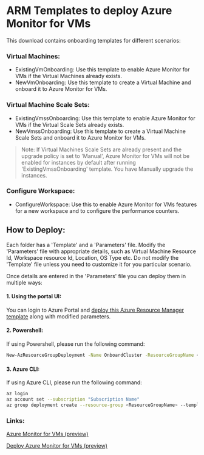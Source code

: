 # ARM Templates to deploy Azure Monitor for VMs

This download contains onboarding templates for different scenarios:

### Virtual Machines:
- ExistingVmOnboarding: Use this template to enable Azure Monitor for VMs if the Virtual Machines already exists.
- NewVmOnboarding: Use this template to create a Virtual Machine and onboard it to Azure Monitor for VMs.

### Virtual Machine Scale Sets:
- ExistingVmssOnboarding: Use this template to enable Azure Monitor for VMs if the Virtual Scale Sets already exists.
- NewVmssOnboarding: Use this template to create a Virtual Machine Scale Sets and onboard it to Azure Monitor for VMs.

> Note: If Virtual Machines Scale Sets are already present and the upgrade policy is set to 'Manual', Azure Monitor for VMs will not be enabled for instances by default after running 'ExistingVmssOnboarding' template. You have Manually upgrade the instances.

### Configure Workspace:
- ConfigureWorkspace: Use this to enable Azure Monitor for VMs features for a new workspace and to configure the performance counters.

## How to Deploy:
Each folder has a 'Template' and a 'Parameters' file.
Modify the 'Parameters' file with appropriate details, such as Virtual Machine Resource Id, Workspace resource Id, Location, OS Type etc. Do not modify the 'Template' file unless you need to customize it for you particular scenario.

Once details are entered in the 'Parameters' file you can deploy them in multiple ways:

#### 1. Using the portal UI:
You can login to Azure Portal and [deploy this Azure Resource Manager template](https://docs.microsoft.com/azure/azure-resource-manager/resource-manager-quickstart-create-templates-use-the-portal) along with modified parameters.

#### 2. Powershell:
If using Powershell, please run the following command:

```sh
New-AzResourceGroupDeployment -Name OnboardCluster -ResourceGroupName <ResourceGroupName> -TemplateFile <Template.json> -TemplateParameterFile <Parameters.json>
```

#### 3. Azure CLI:
If using Azure CLI, please run the following command:

```sh
az login
az account set --subscription "Subscription Name"
az group deployment create --resource-group <ResourceGroupName> --template-file <Template.json> --parameters <Parameters.json>
```

### Links:
[Azure Monitor for VMs (preview)](https://docs.microsoft.com/azure/azure-monitor/insights/vminsights-overview)

[Deploy Azure Monitor for VMs (preview)](https://docs.microsoft.com/azure/azure-monitor/insights/vminsights-onboard)
